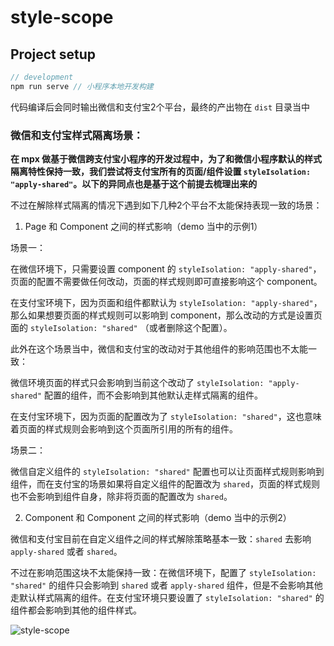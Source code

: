 # style-scope

## Project setup

```javascript
// development
npm run serve // 小程序本地开发构建
```

代码编译后会同时输出微信和支付宝2个平台，最终的产出物在 `dist` 目录当中

### 微信和支付宝样式隔离场景：

**在 mpx 做基于微信跨支付宝小程序的开发过程中，为了和微信小程序默认的样式隔离特性保持一致，我们尝试将支付宝所有的页面/组件设置 `styleIsolation: "apply-shared"`。以下的异同点也是基于这个前提去梳理出来的**

不过在解除样式隔离的情况下遇到如下几种2个平台不太能保持表现一致的场景：

1. Page 和 Component 之间的样式影响（demo 当中的示例1）

场景一：

在微信环境下，只需要设置 component 的 `styleIsolation: "apply-shared"`，页面的配置不需要做任何改动，页面的样式规则即可直接影响这个 component。

在支付宝环境下，因为页面和组件都默认为 `styleIsolation: "apply-shared"`，那么如果想要页面的样式规则可以影响到 component，那么改动的方式是设置页面的 `styleIsolation: "shared"` （或者删除这个配置）。

此外在这个场景当中，微信和支付宝的改动对于其他组件的影响范围也不太能一致：

微信环境页面的样式只会影响到当前这个改动了 `styleIsolation: "apply-shared"` 配置的组件，而不会影响到其他默认走样式隔离的组件。

在支付宝环境下，因为页面的配置改为了 `styleIsolation: "shared"`，这也意味着页面的样式规则会影响到这个页面所引用的所有的组件。

场景二：

微信自定义组件的 `styleIsolation: "shared"` 配置也可以让页面样式规则影响到组件，而在支付宝的场景如果将自定义组件的配置改为 `shared`，页面的样式规则也不会影响到组件自身，除非将页面的配置改为 `shared`。


2. Component 和 Component 之间的样式影响（demo 当中的示例2）

微信和支付宝目前在自定义组件之间的样式解除策略基本一致：`shared` 去影响 `apply-shared` 或者 `shared`。

不过在影响范围这块不太能保持一致：在微信环境下，配置了 `styleIsolation: "shared"` 的组件只会影响到 `shared` 或者 `apply-shared` 组件，但是不会影响其他走默认样式隔离的组件。在支付宝环境只要设置了 `styleIsolation: "shared"` 的组件都会影响到其他的组件样式。



![style-scope](https://dpubstatic.udache.com/static/dpubimg/9LHreHGH8tUrrS_8cTe9G_style-scope-1.png)
